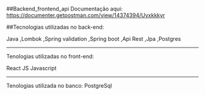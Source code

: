 ##Backend_frontend_api
Documentação aqui: https://documenter.getpostman.com/view/14374394/Uyxkkkyr

##Tecnologias utilizadas no back-end:

Java
,Lombok
,Spring validation
,Spring boot
,Api Rest
,Jpa
,Postgres

<hr>
Tenologias utilizadas no front-end:

React JS
Javascript

<hr>

Tenologias utilizada no banco:
PostgreSql
